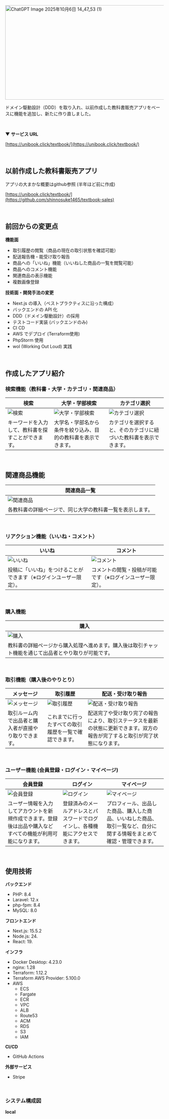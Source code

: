 <img width="1536" height="300" alt="ChatGPT Image 2025年10月6日 14_47_53 (1)" src="https://github.com/user-attachments/assets/ded9659a-54f4-47bb-aed6-04d18e442d97" />

<br>

ドメイン駆動設計（DDD）を取り入れ、以前作成した教科書販売アプリをベースに機能を追加し、新たに作り直しました。

<br>

**▼ サービス URL**

[https://unibook.click/textbook/](https://unibook.click/textbook/)

<br>

## 以前作成した教科書販売アプリ
アプリの大まかな概要はgithub参照 (半年ほど前に作成)

[https://unibook.click/textbook/](https://github.com/shinnosuke1465/textbook-sales)

<br>

## 前回からの変更点
**機能面**

- 取引履歴の閲覧（商品の現在の取引状態を確認可能）
- 配送報告機・能受け取り報告
- 商品への「いいね」機能（いいねした商品の一覧を閲覧可能）
- 商品へのコメント機能
- 関連商品の表示機能
- 複数画像登録

 **技術面・開発手法の変更**

- Next.js の導入（ベストプラクティスに沿った構成）
- バックエンドの API 化
- DDD（ドメイン駆動設計）の採用
- テストコード実装 (バックエンドのみ)
- CI CD
- AWS でデプロイ (Terraform使用)
- PhpStorm 使用
- wol (Working Out Loud) 実践

<br>

## 作成したアプリ紹介

### 検索機能（教科書・大学・カテゴリ・関連商品）

| 検索 | 大学・学部検索 | カテゴリ選択 |
|------|------------------|------------------|
| ![検索](https://i.gyazo.com/search-example.png) | ![大学・学部検索](https://i.gyazo.com/university-example.png) | ![カテゴリ選択](https://i.gyazo.com/filter-example.png) |
| キーワードを入力して、教科書を探すことができます。 | 大学名・学部名から条件を絞り込み、目的の教科書を表示できます。 | カテゴリを選択すると、そのカテゴリに紐づいた教科書を表示できます。 |
<br>

## 関連商品機能

| 関連商品一覧 |
|---------------|
| ![関連商品](https://i.gyazo.com/related-example.png) |
| 各教科書の詳細ページで、同じ大学の教科書一覧を表示します。 |
<br>

### リアクション機能（いいね・コメント）

| いいね | コメント |
|--------|----------|
| ![いいね](https://i.gyazo.com/like-example.png) | ![コメント](https://i.gyazo.com/comment-example.png) |
| 投稿に「いいね」をつけることができます（※ログインユーザー限定）。 | コメントの閲覧・投稿が可能です（※ログインユーザー限定）。 |
<br>

### 購入機能

| 購入 |
|------|
| ![購入](https://i.gyazo.com/purchase-example.png) |
| 教科書の詳細ページから購入処理へ進めます。購入後は取引チャット機能を通じて出品者とやり取りが可能です。 |
<br>

### 取引機能（購入後のやりとり）

| メッセージ | 取引履歴 | 配送・受け取り報告 |
|------------|----------|------------------|
| ![メッセージ](https://i.gyazo.com/message-example.png) | ![取引履歴](https://i.gyazo.com/history-example.png) | ![配送・受け取り報告](https://i.gyazo.com/delivery-example.png) |
| 取引ルーム内で出品者と購入者が直接やり取りできます。 | これまでに行ったすべての取引履歴を一覧で確認できます。 | 配送完了や受け取り完了の報告により、取引ステータスを最新の状態に更新できます。双方の報告が完了すると取引が完了状態になります。 |
<br>

### ユーザー機能 (会員登録・ログイン・マイページ)

| 会員登録 | ログイン | マイページ |
|------------|----------|------------------|
| ![会員登録](https://i.gyazo.com/register-example.png) | ![ログイン](https://i.gyazo.com/login-example.png) | ![マイページ](https://i.gyazo.com/mypage-example.png) |
| ユーザー情報を入力してアカウントを新規作成できます。登録後は出品や購入などすべての機能が利用可能になります。 | 登録済みのメールアドレスとパスワードでログインし、各種機能にアクセスできます。 | プロフィール、出品した商品、購入した商品、いいねした商品、取引一覧など、自分に関する情報をまとめて確認・管理できます。 |

<br>

## 使用技術

**バックエンド**

- PHP: 8.4
- Laravel: 12.x
- php-fpm: 8.4
- MySQL: 8.0

**フロントエンド**

- Next.js: 15.5.2
- Node.js: 24.
- React: 19.

**インフラ**

- Docker Desktop: 4.23.0
- nginx: 1.28
- Terraform: 1.12.2
- Terraform AWS Provider: 5.100.0
- AWS
  - ECS
  - Fargate
  - ECR
  - VPC
  - ALB
  - Route53
  - ACM
  - RDS
  - S3
  - IAM


**CI/CD**

- GitHub Actions

**外部サービス**
- Stripe

<br>

### システム構成図
**local**


